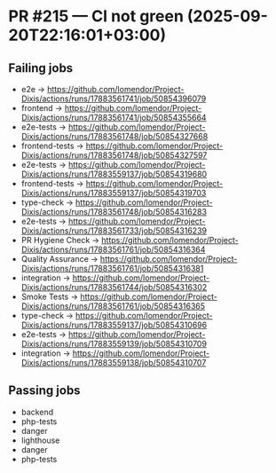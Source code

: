 # PR #215 — CI not green (2025-09-20T22:16:01+03:00)

## Failing jobs
- e2e → https://github.com/lomendor/Project-Dixis/actions/runs/17883561741/job/50854396079
- frontend → https://github.com/lomendor/Project-Dixis/actions/runs/17883561741/job/50854355664
- e2e-tests → https://github.com/lomendor/Project-Dixis/actions/runs/17883561748/job/50854327668
- frontend-tests → https://github.com/lomendor/Project-Dixis/actions/runs/17883561748/job/50854327597
- e2e-tests → https://github.com/lomendor/Project-Dixis/actions/runs/17883559137/job/50854319680
- frontend-tests → https://github.com/lomendor/Project-Dixis/actions/runs/17883559137/job/50854319703
- type-check → https://github.com/lomendor/Project-Dixis/actions/runs/17883561748/job/50854316283
- e2e-tests → https://github.com/lomendor/Project-Dixis/actions/runs/17883561733/job/50854316239
- PR Hygiene Check → https://github.com/lomendor/Project-Dixis/actions/runs/17883561761/job/50854316364
- Quality Assurance → https://github.com/lomendor/Project-Dixis/actions/runs/17883561761/job/50854316381
- integration → https://github.com/lomendor/Project-Dixis/actions/runs/17883561744/job/50854316302
- Smoke Tests → https://github.com/lomendor/Project-Dixis/actions/runs/17883561761/job/50854316365
- type-check → https://github.com/lomendor/Project-Dixis/actions/runs/17883559137/job/50854310696
- e2e-tests → https://github.com/lomendor/Project-Dixis/actions/runs/17883559139/job/50854310709
- integration → https://github.com/lomendor/Project-Dixis/actions/runs/17883559138/job/50854310707

## Passing jobs
- backend
- php-tests
- danger
- lighthouse
- danger
- php-tests
